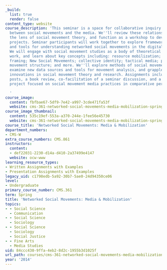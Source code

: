 ```yaml
---
_build:
  list: true
  render: false
content_type: website
course_description: 'This seminar is a space for collaborative inquiry into the relationships
  between social movements and the media. We''ll review these relationships through
  the lens of social movement theory, and function as a workshop to develop student
  projects. Seminar participants will work together to explore frameworks, methods,
  and tools for understanding networked social movements in the digital media ecology.
  We will engage with social movement studies as a body of theoretical and empirical
  work, and learn about key concepts including: resource mobilization; political process;
  framing; New Social Movements; collective identity; tactical media; protest cycles;
  movement structure; and more. We''ll explore methods of social movement investigation,
  examine new data sources and tools for movement analysis, and grapple with recent
  innovations in social movement theory and research. Assignments include short blog
  posts, a book review, co-facilitation of a seminar discussion, and a final research
  project focused on social movement media practices in comparative perspective.

  '
course_image:
  content: fbfbae67-5df9-7e42-a997-3cde471fa53f
  website: cms-361-networked-social-movements-media-mobilization-spring-2014
course_image_thumbnail:
  content: 535c19ef-553a-a370-244e-1fee56e45730
  website: cms-361-networked-social-movements-media-mobilization-spring-2014
course_title: 'Networked Social Movements: Media & Mobilization'
department_numbers:
- CMS-W
extra_course_numbers: CMS.861
instructors:
  content:
  - def22031-2230-d14a-d410-2a37499e4147
  website: ocw-www
learning_resource_types:
- Written Assignments with Examples
- Presentation Assignments with Examples
legacy_uid: c1798edb-5a92-30b7-5ae0-24d94350ce06
level:
- Undergraduate
primary_course_number: CMS.361
term: Spring
title: 'Networked Social Movements: Media & Mobilization'
topics:
- - Social Science
  - Communication
- - Social Science
  - Sociology
- - Social Science
  - Sociology
  - Social Justice
- - Fine Arts
  - Media Studies
uid: 84ccc430-9ffa-4eb2-8d2c-1955b3d1025f
url_path: courses/cms-361-networked-social-movements-media-mobilization-spring-2014
year: '2014'
---
```

